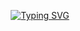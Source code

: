 <p align="center">
<a href="https://git.io/typing-svg"><img src="https://readme-typing-svg.demolab.com?font=&weight=800&size=30&pause=1000&color=00F7EE&background=1AFF3F00&center=true&vCenter=true&width=435&lines=ECE+Undergradutae%2C;IoT+Enthusiast%2C;Embedded+Learner" alt="Typing SVG" /></a>
</p>
